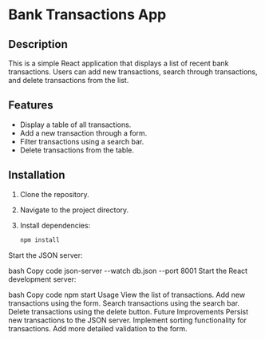 # Bank Transactions App

## Description

This is a simple React application that displays a list of recent bank transactions. Users can add new transactions, search through transactions, and delete transactions from the list.

## Features

- Display a table of all transactions.
- Add a new transaction through a form.
- Filter transactions using a search bar.
- Delete transactions from the table.

## Installation

1. Clone the repository.
2. Navigate to the project directory.
3. Install dependencies:

   ```bash
   npm install
Start the JSON server:

bash
Copy code
json-server --watch db.json --port 8001
Start the React development server:

bash
Copy code
npm start
Usage
View the list of transactions.
Add new transactions using the form.
Search transactions using the search bar.
Delete transactions using the delete button.
Future Improvements
Persist new transactions to the JSON server.
Implement sorting functionality for transactions.
Add more detailed validation to the form.